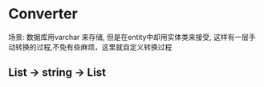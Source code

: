 # Converter

场景: 数据库用varchar 来存储, 但是在entity中却用实体类来接受, 这样有一层手动转换的过程,不免有些麻烦，这里就自定义转换过程

## List -> string -> List


